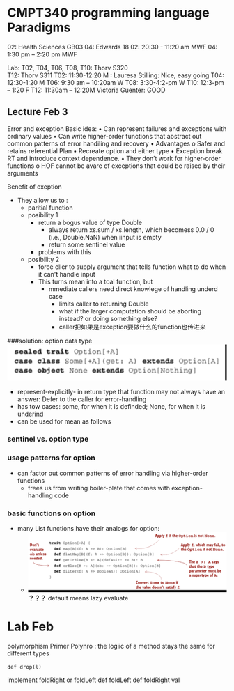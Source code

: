 # CMPT340 programming language Paradigms

02: Health Sciences GB03
04: Edwards 18
02: 20:30 - 11:20 am MWF
04: 1:30 pm – 2:20 pm MWF
 

Lab: T02, T04, T06, T08, T10: Thorv S320  
 	T12: Thorv S311
T02: 11:30-12:20 M : Lauresa Stilling: Nice, easy going
T04: 12:30-1:20 M
T06: 9:30 am – 10:20am W 
T08: 3:30-4:2-pm W
T10: 12:3-pm – 1:20 F
T12: 11:30am – 12:20M
Victoria Guenter: GOOD
## Lecture Feb 3
Error and exception
Basic idea:
•	Can represent failures and exceptions with ordinary values
•	Can write higher-order functions that abstract out common patterns of error handiling and recovery
•	Advantages
    o	Safer and retains referential 
Plan
•	Recreate option and either type
•	Exception break RT and introduce context dependence.
•	They don’t work for higher-order functions
    o	HOF cannot be avare of exceptions that could be raised by their arguments

Benefit of exeption

* They allow us to :
    - paritial function
    - posibility 1
      - return a bogus value of type Double
        - always return xs.sum / xs.length, which becomess 0.0 / 0 (i.e., Double.NaN) when iinput is empty
        - return some sentinel value
      - problems with this
    - posibility 2
      - force cller to supply argument that tells function what to do when it can't handle input
      - This turns mean into a toal function, but
        - mmediate callers need direct knowlege of handling underd case
          - limits caller to returning Double
          - what if the larger computation should be aborting instead? or doing something else?
          - caller把如果是exception要做什么的function也传进来

###solution: option data type
![picture 1](images/45fc76441d9cdf0cb89e5e3ec10882cef91e81d0441e150c4bd7337af945aa6f.png)  

- represent-explicitly- in return type that function may not always have an answer: Defer to the caller for error-handling
- has tow cases: some, for when it is definded; None, for when it is underind
- can be used for mean as follows
### sentinel vs. option type
### usage patterns for option
- can factor out common patterns of error handling via higher-order functions
  - frees us from writing boiler-plate that comes with exception-handling code
### basic functions on option
- many List functions have their analogs for option:
  - ![picture 2](images/64205d221ba2be7df4def5124e1c5303d85f63359707fa3e97ecf93a5642c9c7.png)  
**？？？**
default means lazy evaluate

# Lab Feb
polymorphism Primer
Polynro : the logiic of a method stays the same for different types
```
def drop(l)
```
implement foldRight or foldLeft
def foldLeft
def foldRight
val 